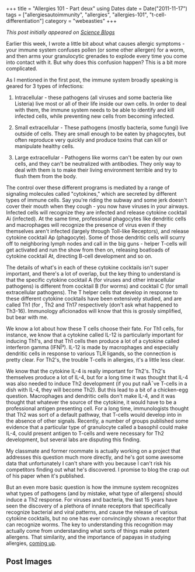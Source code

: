 +++
title = "Allergies 101 - Part deux"
using Dates
date = Date("2011-11-17")
tags = ["allergiesautoimmunity", "allergies", "allergies-101", "t-cell-differentiation"]
category = "webeasties"
+++

_This post initially appeared on [Science Blogs](http://scienceblogs.com/webeasties)_

Earlier this week, I wrote a little bit about what causes allergic symptoms - your immune system confuses pollen (or some other allergen) for a worm, and then arms your granulocytic grenades to explode every time you come into contact with it. But why does this confusion happen? This is a bit more complicated.

As I mentioned in the first post, the immune system broadly speaking is geared for 3 types of infections:

1) Intracellular - these pathogens (all viruses and some bacteria like Listeria) live most or all of their life inside our own cells. In order to deal with them, the immune system needs to be able to identify and kill infected cells, while preventing new cells from becoming infected.

2) Small extracellular - These pathogens (mostly bacteria, some fungi) live outside of cells. They are small enough to be eaten by phagocytes, but often reproduce very quickly and produce toxins that can kill or manipulate healthy cells.

3) Large extracellular - Pathogens like worms can't be eaten by our own cells, and they can't be neutralized with antibodies. They only way to deal with them is to make their living environment terrible and try to flush them from the body.

The control over these different programs is mediated by a range of signaling molecules called "cytokines," which are secreted by different types of immune cells. Say you're riding the subway and some jerk doesn't cover their mouth when they cough - you now have viruses in your airways. Infected cells will recognize they are infected and release cytokine cocktail Ai (infected). At the same time, professional phagocytes like dendritic cells and macrophages will recognize the presence of virus even if they themselves aren't infected (largely through Toll-like Receptors), and release cytokine cocktail Ap (phagocyte). Some of those dendritic cells will scurry off to neighboring lymph nodes and call in the big guns - helper T-cells will get activated and run the show from then on, releasing boatloads of cytokine cocktail At, directing B-cell development and so on. 

The details of what's in each of these cytokine cocktails isn't super important, and there's a lot of overlap, but the key thing to understand is that the specific cytokine cocktail A (for viruses and other intracellular pathogens) is different from cocktail B (for worms) and cocktail C (for small extracellular pathogens). The T helper cells that develop in response to these different cytokine cocktails have been extensively studied, and are called Th1 (for , Th2 and Th17 respectively (don't ask what happened to Th3-16). Immunology aficionados will know that this is grossly simplified, but bear with me.

We know a lot about how these T cells choose their fate. For Th1 cells, for instance, we know that a cytokine called IL-12 is particularly important for inducing Th1's, and that Th1 cells then produce a lot of a cytokine called interferon gamma (IFNÎ³). IL-12 is made by macrophages and especially dendritic cells in response to various TLR ligands, so the connection is pretty clear. For Th2's, the trouble T-cells in allergies, it's a little less clear.

We know that the cytokine IL-4 is really important for Th2's. Th2's themselves produce a lot of IL-4, but for a long time it was thought that IL-4 was also needed to induce Th2 development (if you put naÃ¯ve T-cells in a dish with IL-4, they will become Th2). But this lead to a bit of a chicken-egg question. Macrophages and dendritic cells don't make IL-4, and it was thought that whatever the source of the cytokine, it would have to be a professional antigen presenting cell. For a long time, immunologists thought that Th2 was sort of a default pathway, that T-cells would develop into in the absence of other signals. Recently, a number of groups published some evidence that a particular type of granulocyte called a basophil could make IL-4, could present antigen to T-cells and were necessary for Th2 development, but several labs are disputing this finding.

My classmate and former roommate is actually working on a project that addresses this question much more directly, and he's got some awesome data that unfortunately I can't share with you because I can't risk his competitors finding out what he's discovered. I promise to blog the crap out of his paper when it's published.

But an even more basic question is how the immune system recognizes what types of pathogens (and by mistake, what type of allergens) should induce a Th2 response. For viruses and bacteria, the last 15 years have seen the discovery of a plethora of innate receptors that specifically recognize bacterial and viral patterns, and cause the release of various cytokine cocktails, but no one has ever convincingly shown a receptor that can recognize worms. 
The key to understanding this recognition may actually come from understanding what sorts of things make potent allergens. That similarity, and the importance of papayas in studying allergies, [coming up](http://scienceblogs.com/webeasties/2011/12/allergies_101_part_the_third.php).

      
  

 ## Post Images


